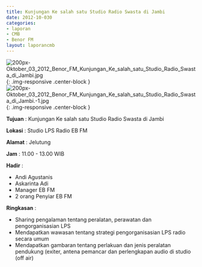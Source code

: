 ```yaml
---
title: Kunjungan Ke salah satu Studio Radio Swasta di Jambi
date: 2012-10-030
categories:
- laporan
- CMB
- Benor FM
layout: laporancmb
---
```


![200px-Oktober_03_2012_Benor_FM_Kunjungan_Ke_salah_satu_Studio_Radio_Swasta_di_Jambi.jpg](/uploads/200px-Oktober_03_2012_Benor_FM_Kunjungan_Ke_salah_satu_Studio_Radio_Swasta_di_Jambi.jpg){: .img-responsive .center-block }	
![200px-Oktober_03_2012_Benor_FM_Kunjungan_Ke_salah_satu_Studio_Radio_Swasta_di_Jambi.-1.jpg](/uploads/200px-Oktober_03_2012_Benor_FM_Kunjungan_Ke_salah_satu_Studio_Radio_Swasta_di_Jambi.-1.jpg){: .img-responsive .center-block }	
	
**Tujuan** :	Kunjungan Ke salah satu Studio Radio Swasta di Jambi
	
**Lokasi** :	Studio LPS Radio EB FM
	
**Alamat** : 	Jelutung
	
**Jam** :	11.00 - 13.00 WIB
	
**Hadir** :	
*	Andi Agustanis
*	Askarinta Adi
*	Manager EB FM
*	2 orang Penyiar EB FM

**Ringkasan** :	
*	Sharing pengalaman tentang peralatan, perawatan dan pengorganisasian LPS
*	Mendapatkan wawasan tentang strategi pengorganisasian LPS radio secara umum
*	Mendapatkan gambaran tentang perlakuan dan jenis peralatan pendukung (exiter, antena pemancar dan perlengkapan audio di studio (off air)
